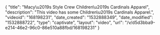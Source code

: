 {
    "title": "Macy\u2019s Style Crew Children\u2019s Cardinals Apparel",
    "description": "This video has some Children\u2019s Cardinals Apparel.",
    "videoid": "168198231",
    "date_created": "1532888349",
    "date_modified": "1532888722",
    "type": "captivate",
    "layout": "video",
    "url": "\/v\/d5d3bba9-e214-46e2-96c0-86e510a88fbd\/168198231"
}
